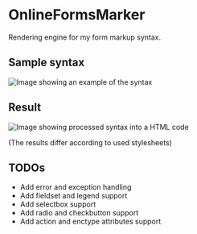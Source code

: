OnlineFormsMarker
=================

Rendering engine for my form markup syntax.

Sample syntax
-------------

![Image showing an example of the syntax](http://libal.eu/imghost/ofm1.PNG "Sample syntax")

Result
------

![Image showing processed syntax into a HTML code](http://libal.eu/imghost/ofm2.PNG "Processed syntax")

(The results differ according to used stylesheets)


TODOs
------

* Add error and exception handling
* Add fieldset and legend support
* Add selectbox support
* Add radio and checkbutton support
* Add action and enctype attributes support